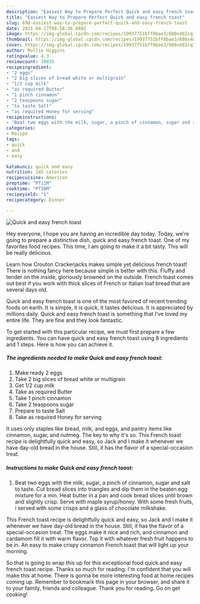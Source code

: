 ```yaml
---
description: "Easiest Way to Prepare Perfect Quick and easy french toast"
title: "Easiest Way to Prepare Perfect Quick and easy french toast"
slug: 698-easiest-way-to-prepare-perfect-quick-and-easy-french-toast
date: 2021-04-17T08:58:36.688Z
image: https://img-global.cpcdn.com/recipes/19937751bff0bae3/680x482cq70/quick-and-easy-french-toast-recipe-main-photo.jpg
thumbnail: https://img-global.cpcdn.com/recipes/19937751bff0bae3/680x482cq70/quick-and-easy-french-toast-recipe-main-photo.jpg
cover: https://img-global.cpcdn.com/recipes/19937751bff0bae3/680x482cq70/quick-and-easy-french-toast-recipe-main-photo.jpg
author: Mollie Higgins
ratingvalue: 4.3
reviewcount: 38835
recipeingredient:
- "2 eggs"
- "2 big slices of bread white or multigrain"
- "1/2 cup milk"
- "as required Butter"
- "1 pinch cinnamon"
- "2 teaspoons sugar"
- "to taste Salt"
- "as required Honey for serving"
recipeinstructions:
- "Beat two eggs with the milk, sugar, a pinch of cinnamon, sugar and salt to taste. Cut bread slices into triangles and dip them in the beaten egg mixture for a min. Heat butter in a pan and cook bread slices until brown and slightly crisp. Serve with maple syrup/honey. With some fresh fruits, i served with some crisps and a glass of chocolate milkshake."
categories:
- Recipe
tags:
- quick
- and
- easy

katakunci: quick and easy 
nutrition: 245 calories
recipecuisine: American
preptime: "PT11M"
cooktime: "PT38M"
recipeyield: "1"
recipecategory: Dinner

---
```



![Quick and easy french toast](https://img-global.cpcdn.com/recipes/19937751bff0bae3/680x482cq70/quick-and-easy-french-toast-recipe-main-photo.jpg)

Hey everyone, I hope you are having an incredible day today. Today, we're going to prepare a distinctive dish, quick and easy french toast. One of my favorites food recipes. This time, I am going to make it a bit tasty. This will be really delicious.

Learn how Crouton Crackerjacks makes simple yet delicious french toast! There is nothing fancy here because simple is better with this. Fluffy and tender on the inside, gloriously browned on the outside. French toast comes out best if you work with thick slices of French or Italian loaf bread that are several days old.

Quick and easy french toast is one of the most favored of recent trending foods on earth. It is simple, it is quick, it tastes delicious. It is appreciated by millions daily. Quick and easy french toast is something that I've loved my entire life. They are fine and they look fantastic.


To get started with this particular recipe, we must first prepare a few ingredients. You can have quick and easy french toast using 8 ingredients and 1 steps. Here is how you can achieve it.

<!--inarticleads1-->

##### The ingredients needed to make Quick and easy french toast:

1. Make ready 2 eggs
1. Take 2 big slices of bread white or multigrain
1. Get 1/2 cup milk
1. Take as required Butter
1. Take 1 pinch cinnamon
1. Take 2 teaspoons sugar
1. Prepare to taste Salt
1. Take as required Honey for serving


It uses only staples like bread, milk, and eggs, and pantry items like cinnamon, sugar, and nutmeg. The key to why it&#39;s so. This French toast recipe is delightfully quick and easy, so Jack and I make it whenever we have day-old bread in the house. Still, it has the flavor of a special-occasion treat. 

<!--inarticleads2-->

##### Instructions to make Quick and easy french toast:

1. Beat two eggs with the milk, sugar, a pinch of cinnamon, sugar and salt to taste. Cut bread slices into triangles and dip them in the beaten egg mixture for a min. Heat butter in a pan and cook bread slices until brown and slightly crisp. Serve with maple syrup/honey. With some fresh fruits, i served with some crisps and a glass of chocolate milkshake.


This French toast recipe is delightfully quick and easy, so Jack and I make it whenever we have day-old bread in the house. Still, it has the flavor of a special-occasion treat. The eggs make it nice and rich, and cinnamon and cardamom fill it with warm flavor. Top it with whatever fresh fruit happens to be in. An easy to make crispy cinnamon French toast that will light up your morning. 

So that is going to wrap this up for this exceptional food quick and easy french toast recipe. Thanks so much for reading. I'm confident that you will make this at home. There is gonna be more interesting food at home recipes coming up. Remember to bookmark this page in your browser, and share it to your family, friends and colleague. Thank you for reading. Go on get cooking!
